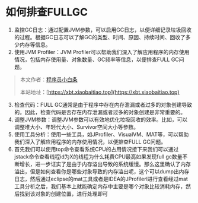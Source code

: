 # 如何排查FULLGC

1. 监控GC日志：通过配置JVM参数，可以启用GC日志，以便详细记录垃圾回收的过程。根据GC日志可以了解GC的类型、时间、原因、持续时间、回收了多少内存等信息。
2. 使用JVM Profiler：JVM Profiler可以帮助我们深入了解应用程序的内存使用情况，包括内存使用量、对象数量、GC频率等信息，以便排查FULL GC问题。
> 本文作者：[程序员小白条](https://github.com/luoye6)
>
> 本站地址：[https://xbt.xiaobaitiao.top](https://xbt.xiaobaitiao.top)
>
3. 检查代码：FULL GC通常是由于程序中存在内存泄漏或者过多的对象创建导致的。因此，检查代码是否存在内存泄漏或者过多的对象创建是非常重要的。
4. 调整JVM参数：调整JVM参数可以有效地优化垃圾回收的效率。比如，可以调整堆大小、年轻代大小、Survivor空间大小等参数。
5. 使用工具分析：使用一些工具，如JProfiler、VisualVM、MAT等，可以帮助我们深入了解应用程序的内存使用情况，以便排查FULL GC问题。
6. 首先我们可以使用top命令查看系统CPU的占用情况接下来我们可以通过jstack命令查看线程id为X的线程为什么耗费CPU最高如果发现full gc数量不断增长，进一步证实了是由于内存溢出导致的系统缓慢。那么这里确认了内存溢出，但是如何查看你是哪些对象导致的内存溢出呢，这个可以dump出内存日志，然后通过eclipse的mat工具或者是IDEA的JProfilerl进行查看经过mat工具分析之后，我们基本上就能确定内存中主要是哪个对象比较消耗内存，然后找到该对象的创建位置，进行处理即可
